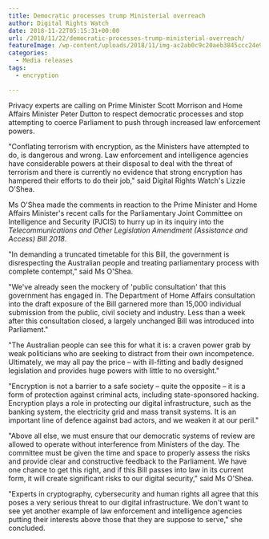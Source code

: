 ```yaml
---
title: Democratic processes trump Ministerial overreach
author: Digital Rights Watch
date: 2018-11-22T05:15:31+00:00
url: /2018/11/22/democratic-processes-trump-ministerial-overreach/
featureImage: /wp-content/uploads/2018/11/img-ac2ab0c9c20aeb3845ccc24e905fcb08.jpg
categories:
  - Media releases
tags:
  - encryption

---
```

Privacy experts are calling on Prime Minister Scott Morrison and Home Affairs Minister Peter Dutton to respect democratic processes and stop attempting to coerce Parliament to push through increased law enforcement powers.


"Conflating terrorism with encryption, as the Ministers have attempted to do, is dangerous and wrong. Law enforcement and intelligence agencies have considerable powers at their disposal to deal with the threat of terrorism and there is currently no evidence that strong encryption has hampered their efforts to do their job," said Digital Rights Watch's Lizzie O'Shea.


Ms O'Shea made the comments in reaction to the Prime Minister and Home Affairs Minister's recent calls for the Parliamentary Joint Committee on Intelligence and Security (PJCIS) to hurry up in its inquiry into the _Telecommunications and Other Legislation Amendment (Assistance and Access) Bill 2018_.


"In demanding a truncated timetable for this Bill, the government is disrespecting the Australian people and treating parliamentary process with complete contempt," said Ms O'Shea.


"We've already seen the mockery of 'public consultation' that this government has engaged in. The Department of Home Affairs consultation into the draft exposure of the Bill garnered more than 15,000 individual submission from the public, civil society and industry. Less than a week after this consultation closed, a largely unchanged Bill was introduced into Parliament."


"The Australian people can see this for what it is: a craven power grab by weak politicians who are seeking to distract from their own incompetence. Ultimately, we may all pay the price &#8211; with ill-fitting and badly designed legislation and provides huge powers with little to no oversight."


"Encryption is not a barrier to a safe society &#8211; quite the opposite &#8211; it is a form of protection against criminal acts, including state-sponsored hacking. Encryption plays a role in protecting our digital infrastructure, such as the banking system, the electricity grid and mass transit systems. It is an important line of defence against bad actors, and we weaken it at our peril."


"Above all else, we must ensure that our democratic systems of review are allowed to operate without interference from Ministers of the day. The committee must be given the time and space to properly assess the risks and provide clear and constructive feedback to the Parliament. We have one chance to get this right, and if this Bill passes into law in its current form, it will create significant risks to our digital security," said Ms O'Shea.


"Experts in cryptography, cybersecurity and human rights all agree that this poses a very serious threat to our digital infrastructure. We don't want to see yet another example of law enforcement and intelligence agencies putting their interests above those that they are suppose to serve," she concluded.
